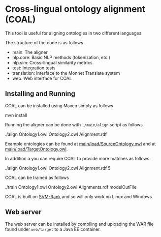 Cross-lingual ontology alignment (COAL)
=======================================

This tool is useful for aligning ontologies in two different languages

The structure of the code is as follows

* main: The aligner
* nlp.core: Basic NLP methods (tokenization, etc.)
* nlp.sim: Cross-lingual similarity metrics
* test: Integration tests
* translation: Interface to the Monnet Translate system
* web: Web interface for COAL

Installing and Running
----------------------

COAL can be installed using Maven simply as follows

  mvn install

Running the aligner can be done with `./main/align` script as follows

  ./align Ontology1.owl Ontology2.owl Alignment.rdf

Example ontologies can be found at [main/load/SourceOntology.owl](main/load/SourceOntology.owl) and 
at [main/load/TargetOntology.owl](main/load/TargetOntology.owl). 

In addition a you can require COAL to provide more matches as follows:

  ./align Ontology1.owl Ontology2.owl Alignment.rdf 5

COAL can be trained as follows

  ./train Ontology1.owl Ontology2.owl Alignments.rdf modelOutFile

COAL is built on [SVM-Rank](http://www.cs.cornell.edu/people/tj/svm_light/svm_rank.html) and so will
only work on Linux and Windows


Web server
----------

The web server can be installed by compiling and uploading the WAR file found under `web/target` to a
Java EE container.

